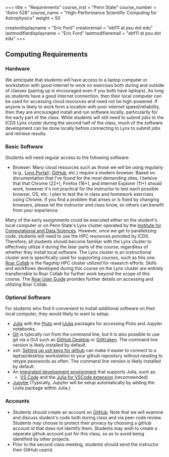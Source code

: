 +++
title = "Requirements"
course_inst = "Penn State"
course_number = "Astro 528"
course_name = "High-Performance Scientific Computing for Astrophysics"
weight = 50

creatordisplayname = "Eric Ford"
creatoremail = "ebf11 at psu dot edu"
lastmodifierdisplayname = "Eric Ford"
lastmodifieremail = "ebf11 at psu dot edu"
+++

## Computing Requirements
### Hardware
We anticipate that students will have access to a laptop computer or workstation with good internet to work on exercises both during and outside of classes (pairing up is encouraged even if you both have laptops).  As long as students have a good internet connection, then their local computer can be used for accessing cloud resources and need not be high-powered.  If anyone is likely to work form a location with poor internet speed/reliability, then they are encouraged install and run software locally, particularlly for the early part of the class.  While students will still need to submit jobs to the ICDS Lynx cluster during the second half of the class, much of the software development can be done locally before connecting to Lynx to submit jobs and retrieve results.

### Basic Software
Students will need regular access to the following software:

- Browser:  Many cloud resources such as those we will be using regularly (e.g., [Lynx Portal](https://portal.lynx.hpc.psu.edu)/, [GitHub](http://github.com/), etc.) require a modern browser.  Based on documentation that I've found for the most demanding sites, I beleive that that Chrome (22+), Firefox (16+), and Internet Explorer (11+) _should_ work, however it's not practical for the instructor to test each possible browser, OS, etc.  I plan to test the in class and homework exercises using Chrome.  If you find a problem that arises or is fixed by changing browsers, please let the instructor and class know, so others can benefit from your experience.

Many of the early assignments could be executed either on the student's local computer or on Penn State's Lynx cluster operated by the [Institute for Computational and Data Sciences](https://icds.psu.edu). However, once we get to parallelizing code, students will need to use the HPC resources provided by ICDS.  Therefore, all students should become familiar with the Lynx cluster to effectively utilize it during the later parts of the course, regardless of whether they install local software. The Lynx cluster is an instructional cluster and is specifically used for supporting courses, such as this one. [Roar Collab](https://www.icds.psu.edu/roar-collab/) is the flagship HPC cluster utilized for research efforts. Skills and workflows developed during this course on the Lynx cluster are entirely transferrable to Roar Collab for further work beyond the scope of this course. The [Roar User Guide](https://docs.icds.psu.edu) provides further details on accessing and utilizing Roar Collab.

### Optional Software
For students who find it convenient to install additional software on their local computer, they would likely to want to setup:

  + [Julia](http://julialang.org/downloads/) with the [Pluto](https://github.com/fonsp/Pluto.jl) and [IJulia](https://github.com/JuliaLang/IJulia.jl) packages for accessing  Pluto and Jupyter notebooks.
  + [Git](https://git-scm.com/) is typically run from the command line, but it is also possible to use git via a GUI such as [GitHub Desktop](https://desktop.github.com/) or  [GitKraken](https://www.gitkraken.com/git-client).  The command line version is likely installed by default. 
  + ssh:  [Setting up ssh keys for github](https://help.github.com/articles/connecting-to-github-with-ssh/) can make it easier to connect to a laptop/desktop workstation to your github repository without needing to retype passwords as often.  The command line version is likely installed by default. 
  + An [integrated development environment](https://en.wikipedia.org/wiki/Integrated_development_environment) that supports Julia, such as:
    - [VS Code](https://code.visualstudio.com/) and the [Julia for VSCode extension](https://www.julia-vscode.org/docs/dev/) (recommended)
  + [Jupyter](http://jupyter.org/install)  (Typically, Jupyter will be setup automatically by adding the IJulia package within Julia.) 

<!--
Some students may prefer to setup their system using a [Docker container](https://github.com/jupyter/docker-stacks/tree/master/datascience-notebook) that includes Julia, Python, R and Jupter notbook.  (If anyone tweaks this to prepare a custom dockerfile for the class, please share it with the rest of the class.)  To use Docker containers, students will need to install:

  + [Docker CE](https://docs.docker.com/install/)
  + [VirtualBox](https://www.virtualbox.org/wiki/Downloads) (if using Windows 7 or Windows 10 Home)
-->

<!--
(https://github.com/PsuAstro528/notebook) or image (astro528/notebook:latest) that has been preconfigured with all the software needed for the course assignments (except those requiring distributed computing or GPUs at ICDS-ACI).  
-->

### Accounts

<!--
- All students should [request an account on Roar Collab](/tips/aci/create_account/) (via the[ICDS website](https://www.icds.psu.edu/account-setup/) before the second class meeting.  
-->
- Students should create an account on [GitHub](http://github.com/).  Note that we will examine and discuss student's code both during class and via peer code review.  Students may choose to protect their privacy by choosing a github account id that does not identify them.  Students may wish to create a separate github account just for this class, so as to avoid being identified by other projects.
- Prior to the second class meeting, students should send the instructor their GitHub userid.
<!-- 
- Students should make use of [Top Hat](https://www.tophat.psu.edu/) for submitting reading questions.  [Top Hat Activation Instructions](https://pennstate.service-now.com/sp?id=kb_article_view&sysparm_article=KB0015827&sys_kb_id=476eb94edb47e81029b24a28139619b1&spa=1) are avaliable.
-->

